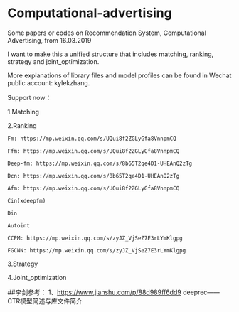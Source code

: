 # Computational-advertising
Some papers or codes on Recommendation System, Computational Advertising, from 16.03.2019

I want to make this a unified structure that includes matching, ranking, strategy and joint_optimization. 

More explanations of library files and model profiles can be found in Wechat public account: kylekzhang.


Support now：

1.Matching

2.Ranking

    Fm: https://mp.weixin.qq.com/s/UQui8f2ZGLyGfa8VnnpmCQ
  
    Ffm: https://mp.weixin.qq.com/s/UQui8f2ZGLyGfa8VnnpmCQ
  
    Deep-fm: https://mp.weixin.qq.com/s/8b65T2qe4D1-UHEAnQ2zTg
  
    Dcn: https://mp.weixin.qq.com/s/8b65T2qe4D1-UHEAnQ2zTg
  
    Afm: https://mp.weixin.qq.com/s/UQui8f2ZGLyGfa8VnnpmCQ
  
    Cin(xdeepfm)
  
    Din
    
    Autoint
    
    CCPM: https://mp.weixin.qq.com/s/zyJZ_VjSeZ7E3rLYmKlgpg
    
    FGCNN: https://mp.weixin.qq.com/s/zyJZ_VjSeZ7E3rLYmKlgpg
    

3.Strategy


4.Joint_optimization

##李剑参考：
1、https://www.jianshu.com/p/88d989ff6dd9 deeprec——CTR模型简述与库文件简介 
